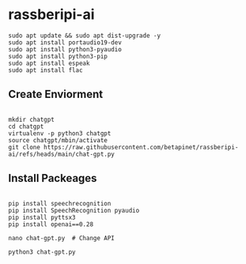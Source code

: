 # rassberipi-ai

```
sudo apt update && sudo apt dist-upgrade -y
sudo apt install portaudio19-dev
sudo apt install python3-pyaudio
sudo apt install python3-pip
sudo apt install espeak
sudo apt install flac

```
## Create Enviorment

```

mkdir chatgpt
cd chatgpt
virtualenv -p python3 chatgpt
source chatgpt/mbin/activate
git clone https://raw.githubusercontent.com/betapinet/rassberipi-ai/refs/heads/main/chat-gpt.py

```

## Install Packeages

```

pip install speechrecognition
pip install SpeechRecognition pyaudio
pip install pyttsx3
pip install openai==0.28

```

```
nano chat-gpt.py  # Change API

python3 chat-gpt.py

```



